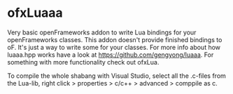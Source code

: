 # ofxLuaaa
Very basic openFrameworks addon to write Lua bindings for your openFrameworks classes.
This addon doesn't provide finished bindings to oF. It's just a way to write some for your classes.
For more info about how luaaa.hpp works have a look at https://github.com/gengyong/luaaa.
For something with more functionality check out ofxLua.

To compile the whole shabang with Visual Studio, select all the .c-files from the Lua-lib, right click > properties > c/c++ > advanced > comppile as c.
